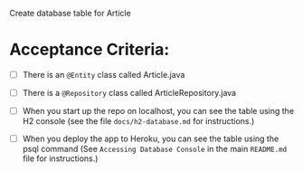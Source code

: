 Create database table for Article


# Acceptance Criteria:

- [ ] There is an `@Entity` class called Article.java
- [ ] There is a `@Repository` class called ArticleRepository.java
- [ ] When you start up the repo on localhost, you can see the table
      using the H2 console (see the file `docs/h2-database.md` for 
      instructions.)
- [ ] When you deploy the app to Heroku, you can see the table
      using the psql command (See `Accessing Database Console` in the
      main `README.md` file for instructions.)

